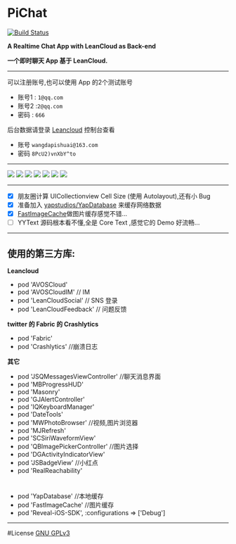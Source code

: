 # PiChat

[![Build Status](https://travis-ci.org/iShawnWang/PiChat.svg?branch=master)](https://travis-ci.org/Big-Pi/PiChat)

**A Realtime Chat App with LeanCloud as Back-end**

**一个即时聊天 App 基于 LeanCloud.**

---
可以注册账号,也可以使用 App 的2个测试账号

- 账号1 : `1@qq.com` 
- 账号2 :`2@qq.com`
- 密码 : `666`

后台数据请登录 [Leancloud](https://leancloud.cn) 控制台查看

- 账号 `wangdapishuai@163.com`
- 密码 `8PcU2)vnXbY^to`

---

![](./Img/启动界面.png)
![](./Img/消息列表.png)
![](./Img/聊天界面.png)
![](./Img/键盘.png)
![](./Img/联系人.png)
![](./Img/朋友圈.png)
![](./Img/关于.png)

---

- [x] 朋友圈计算 UICollectionview Cell Size (使用 Autolayout),还有小 Bug
- [x] 准备加入 [yapstudios/YapDatabase](https://github.com/yapstudios/YapDatabase) 来缓存网络数据
- [x] [FastImageCache](https://github.com/path/FastImageCache)做图片缓存感觉不错...
- [ ] YYText 源码根本看不懂,全是 Core Text ,感觉它的 Demo 好流畅... 

---
## 使用的第三方库:



**Leancloud**

- pod 'AVOSCloud'
- pod 'AVOSCloudIM'     // IM
- pod 'LeanCloudSocial'  // SNS 登录
- pod 'LeanCloudFeedback' // 问题反馈

**twitter 的 Fabric 的 Crashlytics**

- pod 'Fabric'
- pod 'Crashlytics' //崩溃日志

**其它**

- pod 'JSQMessagesViewController' //聊天消息界面
- pod 'MBProgressHUD'
- pod 'Masonry'
- pod 'GJAlertController'
- pod 'IQKeyboardManager'
- pod 'DateTools'
- pod 'MWPhotoBrowser'       //视频,图片浏览器
- pod 'MJRefresh'
- pod 'SCSiriWaveformView'
- pod 'QBImagePickerController'  //图片选择
- pod 'DGActivityIndicatorView'
- pod 'JSBadgeView'   //小红点
- pod 'RealReachability'
#
- pod 'YapDatabase'   //本地缓存
- pod 'FastImageCache' //图片缓存
- pod 'Reveal-iOS-SDK', :configurations => ['Debug']

---
#License
[GNU GPLv3](./LICENSE)